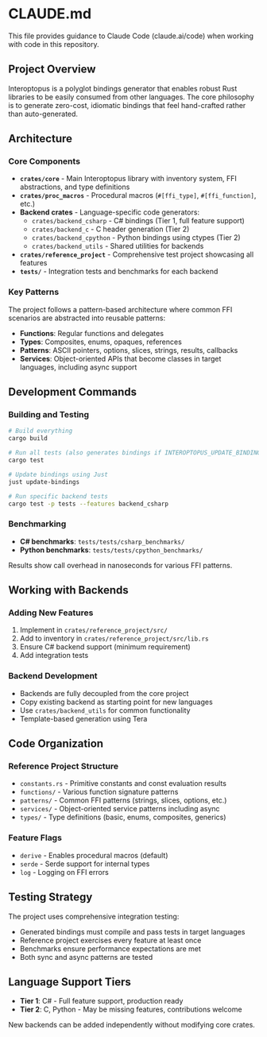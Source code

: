 # CLAUDE.md

This file provides guidance to Claude Code (claude.ai/code) when working with code in this repository.

## Project Overview

Interoptopus is a polyglot bindings generator that enables robust Rust libraries to be easily consumed from other languages. The core philosophy is to generate zero-cost, idiomatic bindings that feel hand-crafted rather than auto-generated.

## Architecture

### Core Components

- **`crates/core`** - Main Interoptopus library with inventory system, FFI abstractions, and type definitions
- **`crates/proc_macros`** - Procedural macros (`#[ffi_type]`, `#[ffi_function]`, etc.)
- **Backend crates** - Language-specific code generators:
  - `crates/backend_csharp` - C# bindings (Tier 1, full feature support)
  - `crates/backend_c` - C header generation (Tier 2)
  - `crates/backend_cpython` - Python bindings using ctypes (Tier 2)
  - `crates/backend_utils` - Shared utilities for backends
- **`crates/reference_project`** - Comprehensive test project showcasing all features
- **`tests/`** - Integration tests and benchmarks for each backend

### Key Patterns

The project follows a pattern-based architecture where common FFI scenarios are abstracted into reusable patterns:
- **Functions**: Regular functions and delegates
- **Types**: Composites, enums, opaques, references
- **Patterns**: ASCII pointers, options, slices, strings, results, callbacks
- **Services**: Object-oriented APIs that become classes in target languages, including async support

## Development Commands

### Building and Testing
```bash
# Build everything
cargo build

# Run all tests (also generates bindings if INTEROPTOPUS_UPDATE_BINDINGS=1)
cargo test

# Update bindings using Just
just update-bindings

# Run specific backend tests
cargo test -p tests --features backend_csharp
```

### Benchmarking
- **C# benchmarks**: `tests/tests/csharp_benchmarks/`
- **Python benchmarks**: `tests/tests/cpython_benchmarks/`

Results show call overhead in nanoseconds for various FFI patterns.

## Working with Backends

### Adding New Features
1. Implement in `crates/reference_project/src/`
2. Add to inventory in `crates/reference_project/src/lib.rs`
3. Ensure C# backend support (minimum requirement)
4. Add integration tests

### Backend Development
- Backends are fully decoupled from the core project
- Copy existing backend as starting point for new languages
- Use `crates/backend_utils` for common functionality
- Template-based generation using Tera

## Code Organization

### Reference Project Structure
- `constants.rs` - Primitive constants and const evaluation results
- `functions/` - Various function signature patterns
- `patterns/` - Common FFI patterns (strings, slices, options, etc.)
- `services/` - Object-oriented service patterns including async
- `types/` - Type definitions (basic, enums, composites, generics)

### Feature Flags
- `derive` - Enables procedural macros (default)
- `serde` - Serde support for internal types
- `log` - Logging on FFI errors

## Testing Strategy

The project uses comprehensive integration testing:
- Generated bindings must compile and pass tests in target languages
- Reference project exercises every feature at least once
- Benchmarks ensure performance expectations are met
- Both sync and async patterns are tested

## Language Support Tiers

- **Tier 1**: C# - Full feature support, production ready
- **Tier 2**: C, Python - May be missing features, contributions welcome

New backends can be added independently without modifying core crates.